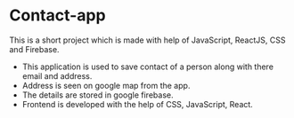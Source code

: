 # Contact-app
This is a short project which is made with help of JavaScript, ReactJS, CSS and Firebase.
- This application is used to save contact of a person along with there email and address.
- Address is seen on google map from the app.
- The details are stored in google firebase.
- Frontend is developed with the help of CSS, JavaScript, React.
